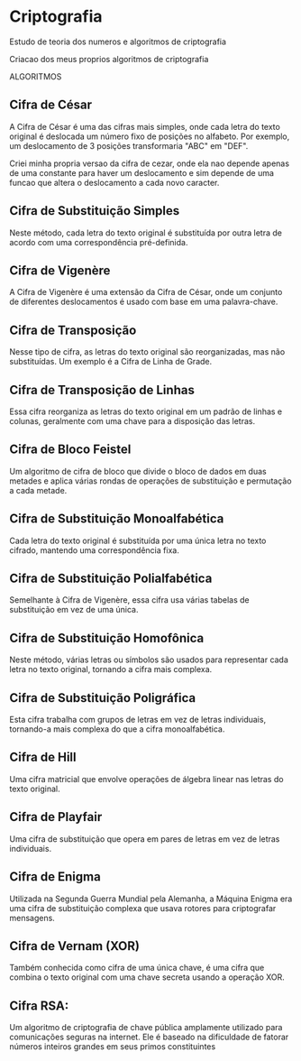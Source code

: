 # Criptografia
Estudo de teoria dos numeros e algoritmos de criptografia

Criacao dos meus proprios algoritmos de criptografia

ALGORITMOS

## Cifra de César
A Cifra de César é uma das cifras mais simples, onde cada letra do texto original é deslocada um número fixo de posições no alfabeto. Por exemplo, um deslocamento de 3 posições transformaria "ABC" em "DEF".

Criei minha propria versao da cifra de cezar, onde ela nao depende apenas de uma constante para haver um deslocamento e sim depende de uma funcao que altera o deslocamento a cada novo caracter.

##  Cifra de Substituição Simples
Neste método, cada letra do texto original é substituída por outra letra de acordo com uma correspondência pré-definida.

## Cifra de Vigenère
A Cifra de Vigenère é uma extensão da Cifra de César, onde um conjunto de diferentes deslocamentos é usado com base em uma palavra-chave.

## Cifra de Transposição
Nesse tipo de cifra, as letras do texto original são reorganizadas, mas não substituídas. Um exemplo é a Cifra de Linha de Grade.

## Cifra de Transposição de Linhas
Essa cifra reorganiza as letras do texto original em um padrão de linhas e colunas, geralmente com uma chave para a disposição das letras.

## Cifra de Bloco Feistel
Um algoritmo de cifra de bloco que divide o bloco de dados em duas metades e aplica várias rondas de operações de substituição e permutação a cada metade.

## Cifra de Substituição Monoalfabética
Cada letra do texto original é substituída por uma única letra no texto cifrado, mantendo uma correspondência fixa.

## Cifra de Substituição Polialfabética
Semelhante à Cifra de Vigenère, essa cifra usa várias tabelas de substituição em vez de uma única.

## Cifra de Substituição Homofônica
Neste método, várias letras ou símbolos são usados para representar cada letra no texto original, tornando a cifra mais complexa.

## Cifra de Substituição Poligráfica
Esta cifra trabalha com grupos de letras em vez de letras individuais, tornando-a mais complexa do que a cifra monoalfabética.

## Cifra de Hill
Uma cifra matricial que envolve operações de álgebra linear nas letras do texto original.

## Cifra de Playfair
Uma cifra de substituição que opera em pares de letras em vez de letras individuais.

## Cifra de Enigma
Utilizada na Segunda Guerra Mundial pela Alemanha, a Máquina Enigma era uma cifra de substituição complexa que usava rotores para criptografar mensagens.

## Cifra de Vernam (XOR)
Também conhecida como cifra de uma única chave, é uma cifra que combina o texto original com uma chave secreta usando a operação XOR.

## Cifra RSA:
Um algoritmo de criptografia de chave pública amplamente utilizado para comunicações seguras na internet. Ele é baseado na dificuldade de fatorar números inteiros grandes em seus primos constituintes